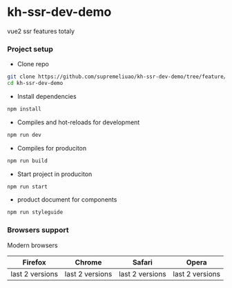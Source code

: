 # kh-ssr-dev-demo
vue2 ssr features totaly

### Project setup

- Clone repo

```bash
git clone https://github.com/supremeliuao/kh-ssr-dev-demo/tree/feature/full
cd kh-ssr-dev-demo
```

- Install dependencies

``` bash
npm install
```

- Compiles and hot-reloads for development

``` bash
npm run dev
```

- Compiles for produciton

``` bash
npm run build
```

- Start project in produciton

``` bash
npm run start
```

- product document for components

``` bash
npm run styleguide
```

### Browsers support

Modern browsers

|Firefox | Chrome | Safari |Opera |
| --- | --- | --- | --- |
| last 2 versions | last 2 versions | last 2 versions | last 2 versions |
